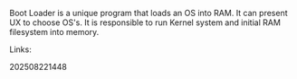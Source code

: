 Boot Loader is a unique program that loads an OS into RAM. It can present UX to choose OS's. It is responsible to run Kernel system and initial RAM filesystem into memory.

Links:

202508221448


